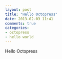 ```yaml
---
layout: post
title: "Hello Octopress"
date: 2013-02-03 11:41
comments: true
categories: 
- octopress
- hello world
---
```


Hello Octopress
